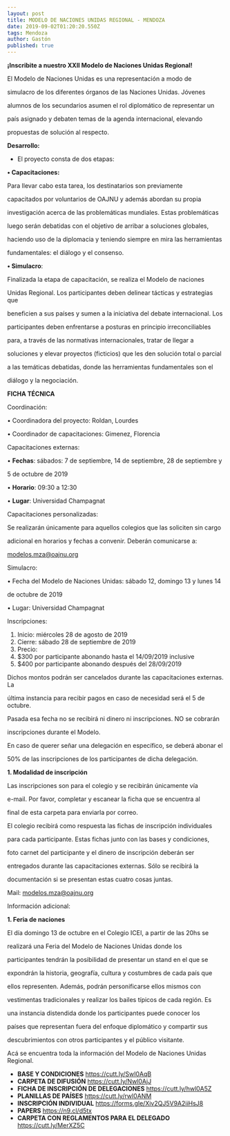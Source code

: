 ```yaml
---
layout: post
title: MODELO DE NACIONES UNIDAS REGIONAL - MENDOZA
date: 2019-09-02T01:20:20.550Z
tags: Mendoza
author: Gastón
published: true
---
```

**¡Inscribite a nuestro XXII Modelo de Naciones Unidas Regional!**

El Modelo de Naciones Unidas es una representación a modo de

simulacro de los diferentes órganos de las Naciones Unidas. Jóvenes

alumnos de los secundarios asumen el rol diplomático de representar un

país asignado y debaten temas de la agenda internacional, elevando

propuestas de solución al respecto.

**Desarrollo:**

* El proyecto consta de dos etapas:

**• Capacitaciones:**

Para llevar cabo esta tarea, los destinatarios son previamente

capacitados por voluntarios de OAJNU y además abordan su propia

investigación acerca de las problemáticas mundiales. Estas problemáticas

luego serán debatidas con el objetivo de arribar a soluciones globales,

haciendo uso de la diplomacia y teniendo siempre en mira las herramientas

fundamentales: el diálogo y el consenso.

**• Simulacro**:

Finalizada la etapa de capacitación, se realiza el Modelo de naciones

Unidas Regional. Los participantes deben delinear tácticas y estrategias que

beneficien a sus países y sumen a la iniciativa del debate internacional. Los

participantes deben enfrentarse a posturas en principio irreconciliables

para, a través de las normativas internacionales, tratar de llegar a

soluciones y elevar proyectos (ficticios) que les den solución total o parcial

a las temáticas debatidas, donde las herramientas fundamentales son el

diálogo y la negociación.

**FICHA TÉCNICA**

Coordinación:

• Coordinadora del proyecto: Roldan, Lourdes

• Coordinador de capacitaciones: Gimenez, Florencia

Capacitaciones externas:

• **Fechas**: sábados: 7 de septiembre, 14 de septiembre, 28 de septiembre y

5 de octubre de 2019

• **Horario**: 09:30 a 12:30

• **Lugar**: Universidad Champagnat

Capacitaciones personalizadas:

Se realizarán únicamente para aquellos colegios que las soliciten sin cargo

adicional en horarios y fechas a convenir. Deberán comunicarse a:

modelos.mza@oajnu.org

Simulacro:

• Fecha del Modelo de Naciones Unidas: sábado 12, domingo 13 y lunes 14

de octubre de 2019

• Lugar: Universidad Champagnat

Inscripciones:

1. Inicio: miércoles 28 de agosto de 2019
2. Cierre: sábado 28 de septiembre de 2019
3. Precio:
4. $300 por participante abonando hasta el 14/09/2019 inclusive
5. $400 por participante abonando después del 28/09/2019

Dichos montos podrán ser cancelados durante las capacitaciones externas. La

última instancia para recibir pagos en caso de necesidad será el 5 de octubre.

Pasada esa fecha no se recibirá ni dinero ni inscripciones. NO se cobrarán

inscripciones durante el Modelo.

En caso de querer señar una delegación en específico, se deberá abonar el

50% de las inscripciones de los participantes de dicha delegación.

**1. Modalidad de inscripción**

Las inscripciones son para el colegio y se recibirán únicamente vía

e-mail. Por favor, completar y escanear la ficha que se encuentra al

final de esta carpeta para enviarla por correo.

El colegio recibirá como respuesta las fichas de inscripción individuales

para cada participante. Estas fichas junto con las bases y condiciones,

foto carnet del participante y el dinero de inscripción deberán ser

entregados durante las capacitaciones externas. Sólo se recibirá la

documentación si se presentan estas cuatro cosas juntas.

Mail: modelos.mza@oajnu.org

Información adicional:

**1. Feria de naciones**

El día domingo 13 de octubre en el Colegio ICEI, a partir de las 20hs se

realizará una Feria del Modelo de Naciones Unidas donde los

participantes tendrán la posibilidad de presentar un stand en el que se

expondrán la historia, geografía, cultura y costumbres de cada país que

ellos representen. Además, podrán personificarse ellos mismos con

vestimentas tradicionales y realizar los bailes típicos de cada región. Es

una instancia distendida donde los participantes puede conocer los

países que representan fuera del enfoque diplomático y compartir sus

descubrimientos con otros participantes y el público visitante.

Acá se encuentra toda la información del Modelo de Naciones Unidas Regional. 

* **BASE Y CONDICIONES** https://cutt.ly/Swl0AqB 
* **CARPETA DE DIFUSIÓN**  https://cutt.ly/Nwl0AjJ 
* **FICHA DE INSCRIPCIÓN DE DELEGACIONES** https://cutt.ly/hwl0A5Z
* **PLANILLAS DE PAÍSES** https://cutt.ly/rwl0ANM
* **INSCRIPCIÓN INDIVIDUAL** https://forms.gle/Xiv2QJ5V9A2iiHsJ8
* **PAPERS** https://n9.cl/d5tx
* **CARPETA CON REGLAMENTOS PARA EL DELEGADO** https://cutt.ly/MerXZ5C
